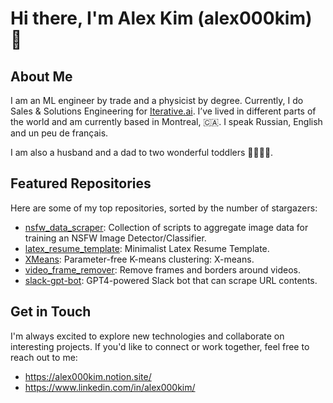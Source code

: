 # Hi there, I'm Alex Kim (alex000kim) 👋

## About Me

I am an ML engineer by trade and a physicist by degree. Currently, I do Sales & Solutions Engineering for [Iterative.ai](http://Iterative.ai). I’ve lived in different parts of the world and am currently based in Montreal, 🇨🇦. I speak Russian, English and un peu de français.

I am also a husband and a dad to two wonderful toddlers 👧🏻👦🏻.

## Featured Repositories

Here are some of my top repositories, sorted by the number of stargazers:

- [nsfw_data_scraper](https://github.com/alex000kim/nsfw_data_scraper): Collection of scripts to aggregate image data for training an NSFW Image Detector/Classifier.
- [latex_resume_template](https://github.com/alex000kim/latex_resume_template): Minimalist Latex Resume Template.
- [XMeans](https://github.com/alex000kim/XMeans): Parameter-free K-means clustering: X-means.
- [video_frame_remover](https://github.com/alex000kim/video_frame_remover): Remove frames and borders around videos.
- [slack-gpt-bot](https://github.com/alex000kim/slack-gpt-bot): GPT4-powered Slack bot that can scrape URL contents.

## Get in Touch

I'm always excited to explore new technologies and collaborate on interesting projects. If you'd like to connect or work together, feel free to reach out to me:
- https://alex000kim.notion.site/
- https://www.linkedin.com/in/alex000kim/
